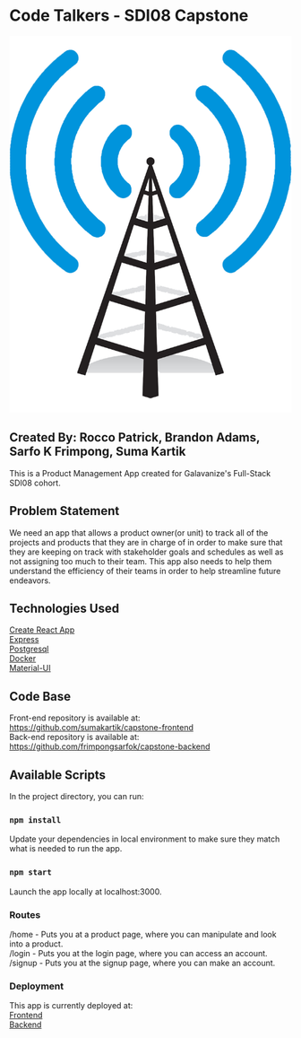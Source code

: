 # Code Talkers - SDI08 Capstone

<img src="public/ourlogo.png">

## Created By: Rocco Patrick, Brandon Adams, Sarfo K Frimpong, Suma Kartik

This is a Product Management App created for Galavanize's Full-Stack SDI08 cohort.  

## Problem Statement

We need an app that allows a product owner(or unit) to track all of the projects and products that they are in charge of in order to make sure that they are keeping on track with stakeholder goals and schedules as well as not assigning too much to their team. This app also needs to help them understand the efficiency of their teams in order to help streamline future endeavors.

## Technologies Used

[Create React App](https://github.com/facebook/create-react-app)    
[Express](https://expressjs.com/)   
[Postgresql](https://www.postgresql.org/)   
[Docker](https://www.docker.com/)  
[Material-UI](https://mui.com/)   

## Code Base

Front-end repository is available at: https://github.com/sumakartik/capstone-frontend  
Back-end repository is available at: https://github.com/frimpongsarfok/capstone-backend

## Available Scripts

In the project directory, you can run:

### `npm install`

Update your dependencies in local environment to make sure they match what is needed to run the app.

### `npm start`

Launch the app locally at localhost:3000.

### Routes

/home   - Puts you at a product page, where you can manipulate and look into a product.  
/login  - Puts you at the login page, where you can access an account.  
/signup - Puts you at the signup page, where you can make an account.  

### Deployment

This app is currently deployed at:  
[Frontend](https://capstone-frontend-sdi08.herokuapp.com/home)  
[Backend](https://capstone-sdio8-codetalkers.herokuapp.com/)

